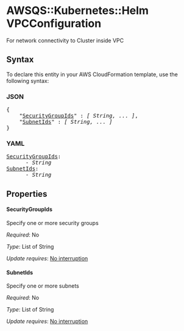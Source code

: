 # AWSQS::Kubernetes::Helm VPCConfiguration

For network connectivity to Cluster inside VPC

## Syntax

To declare this entity in your AWS CloudFormation template, use the following syntax:

### JSON

<pre>
{
    "<a href="#securitygroupids" title="SecurityGroupIds">SecurityGroupIds</a>" : <i>[ String, ... ]</i>,
    "<a href="#subnetids" title="SubnetIds">SubnetIds</a>" : <i>[ String, ... ]</i>
}
</pre>

### YAML

<pre>
<a href="#securitygroupids" title="SecurityGroupIds">SecurityGroupIds</a>: <i>
      - String</i>
<a href="#subnetids" title="SubnetIds">SubnetIds</a>: <i>
      - String</i>
</pre>

## Properties

#### SecurityGroupIds

Specify one or more security groups

_Required_: No

_Type_: List of String

_Update requires_: [No interruption](https://docs.aws.amazon.com/AWSCloudFormation/latest/UserGuide/using-cfn-updating-stacks-update-behaviors.html#update-no-interrupt)

#### SubnetIds

Specify one or more subnets

_Required_: No

_Type_: List of String

_Update requires_: [No interruption](https://docs.aws.amazon.com/AWSCloudFormation/latest/UserGuide/using-cfn-updating-stacks-update-behaviors.html#update-no-interrupt)

